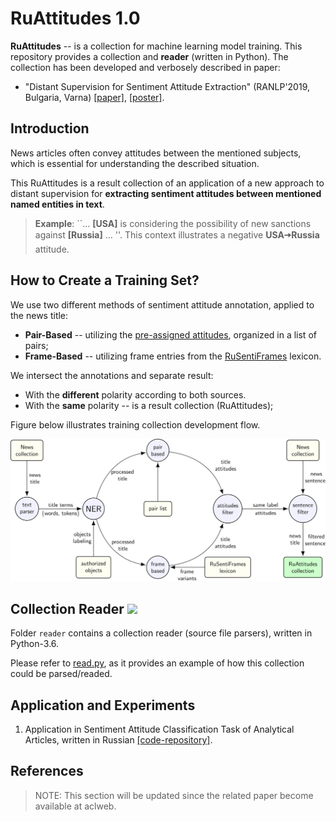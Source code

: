 # RuAttitudes 1.0

**RuAttitudes** -- is a collection for machine learning model training. 
This repository provides a collection and **reader** (written in Python).
The collection has been developed and verbosely described in paper:

* "Distant Supervision for Sentiment Attitude Extraction" (RANLP'2019, Bulgaria, Varna)
[[paper]](),
[[poster]](https://github.com/nicolay-r/attitudes-extraction-ds/blob/master/docs/ranlp_2019_poster_portrait.pdf).

## Introduction

News articles often convey attitudes between the mentioned subjects, which is essential for understanding the described situation. 

This RuAttitudes is a result collection of an application of a new approach to distant supervision for **extracting sentiment attitudes 
between mentioned named entities in text**.

>**Example**: ``... **[USA]** is considering the possibility of new sanctions against 
    **[Russia]** ... ''. This context illustrates a negative **USA🠆Russia** attitude.
    
## How to Create a Training Set?

We use two different methods of sentiment attitude annotation, applied to the news title: 
* **Pair-Based** -- utilizing the [pre-assigned attitudes](https://github.com/nicolay-r/RuSentRel), 
organized in a list of pairs;
* **Frame-Based** -- utilizing frame entries from the 
[RuSentiFrames](https://github.com/nicolay-r/RuSentiFrames) 
lexicon.

We intersect the annotations and separate result: 
* With the **different** polarity according to both sources.
* With the **same** polarity -- is a result collection (RuAttitudes);

Figure below illustrates training collection development flow.

![](images/flow.png)


## Collection Reader ![](https://img.shields.io/badge/Python-3.6-brightgreen.svg)

Folder `reader` contains a collection reader (source file parsers), written in Python-3.6.

Please refer to [read.py](read.py), as it provides an example of how this collection could be parsed/readed. 

## Application and Experiments

1. Application in Sentiment Attitude Classification Task of Analytical Articles, written in Russian
[[code-repository]](https://github.com/nicolay-r/attitudes-extraction-ds).

## References

> NOTE: This section will be updated since the related paper become available at aclweb.
